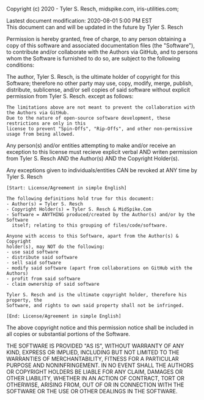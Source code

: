 Copyright (c) 2020 - Tyler S. Resch, midspike.com, iris-utilities.com;

Lastest document modification: 2020-08-01 5:00 PM EST  
This document can and will be updated in the future by Tyler S. Resch

Permission is hereby granted, free of charge, to any person obtaining a copy
of this software and associated documentation files (the "Software"), to
contribute and/or collaborate with the Authors via GitHub, and to persons whom
the Software is furnished to do so, are subject to the following conditions:

  The author, Tyler S. Resch, is the ultimate holder of copyright for this
  Software; therefore no other party may use, copy, modify, merge, publish,
  distribute, sublicense, and/or sell copies of said software without explicit
  permission from Tyler S. Resch. except as follows:
  
    The limitations above are not meant to prevent the collaboration with the Authors via GitHub.
    Due to the nature of open-source software development, these restrictions are only in this
    license to prevent "Spin-Offs", "Rip-Offs", and other non-permissive usage from being allowed.

  Any person(s) and/or entities attempting to make and/or receive an exception to
  this license must recieve explicit verbal AND writen permission from Tyler S. Resch AND the
  Author(s) AND the Copyright Holder(s).

  Any exceptions given to individuals/entities CAN be revoked at ANY time by Tyler S. Resch


    [Start: License/Agreement in simple English]

    The following definitions hold true for this document:
    - Author(s) = Tyler S. Resch
    - Copyright Holder(s) = Tyler S. Resch & MidSpike.Com
    - Software = ANYTHING produced/created by the Author(s) and/or by the Software
      itself; relating to this grouping of files/code/software.

    Anyone with access to this Software, apart from the Author(s) & Copyright
    holder(s), may NOT do the following:
    - use said software
    - distribute said software
    - sell said software
    - modify said software (apart from collaborations on GitHub with the Authors)
    - profit from said software
    - claim ownership of said software

    Tyler S. Resch and is the ultimate copyright holder, therefore his property, the
    Software, and rights to own said property shall not be infringed.

    [End: License/Agreement in simple English]


The above copyright notice and this permission notice shall be included in all
copies or substantial portions of the Software.

THE SOFTWARE IS PROVIDED "AS IS", WITHOUT WARRANTY OF ANY KIND, EXPRESS OR
IMPLIED, INCLUDING BUT NOT LIMITED TO THE WARRANTIES OF MERCHANTABILITY,
FITNESS FOR A PARTICULAR PURPOSE AND NONINFRINGEMENT. IN NO EVENT SHALL THE
AUTHORS OR COPYRIGHT HOLDERS BE LIABLE FOR ANY CLAIM, DAMAGES OR OTHER
LIABILITY, WHETHER IN AN ACTION OF CONTRACT, TORT OR OTHERWISE, ARISING FROM,
OUT OF OR IN CONNECTION WITH THE SOFTWARE OR THE USE OR OTHER DEALINGS IN THE
SOFTWARE.
